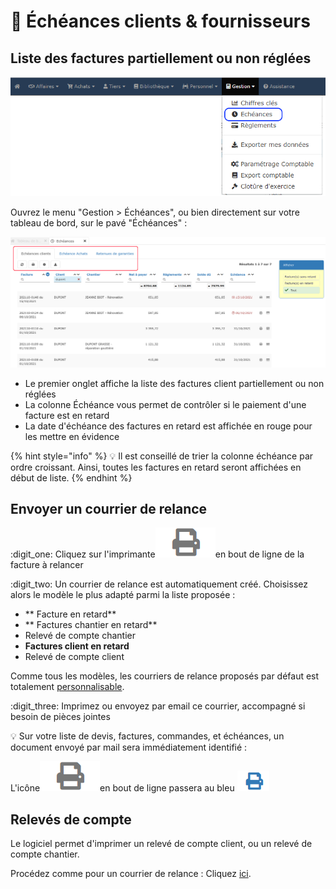 # 📎 Échéances clients & fournisseurs

## Liste des factures partiellement ou non réglées

![](../../.gitbook/assets/echeance.png)

Ouvrez le menu "Gestion > Échéances", ou bien directement sur votre tableau de bord, sur le pavé "Échéances" :&#x20;

![](<../../.gitbook/assets/Screenshot (253a).png>)

* Le premier onglet affiche la liste des factures client partiellement ou non réglées
* La colonne Échéance vous permet de contrôler si le paiement d'une facture est en retard
* La date d'échéance des factures en retard est affichée en rouge pour les mettre en évidence

{% hint style="info" %}
:bulb: Il est conseillé de trier la colonne échéance par ordre croissant. Ainsi, toutes les factures en retard seront affichées en début de liste.
{% endhint %}



## Envoyer un courrier de relance



:digit\_one: Cliquez sur l'imprimante![](../../.gitbook/assets/screenshot-185a-.png)en bout de ligne de la facture à relancer

:digit\_two: Un courrier de relance est automatiquement créé. Choisissez alors le modèle le plus adapté parmi la liste proposée :&#x20;

* ** Facture en retard**
* ** Factures chantier en retard**
* &#x20;Relevé de compte chantier
* &#x20;**Factures client en retard**
* &#x20;Relevé de compte client

Comme tous les modèles, les courriers de relance proposés par défaut est totalement [personnalisable](../modeles-de-document.md).

:digit\_three: Imprimez ou envoyez par email ce courrier, accompagné si besoin de pièces jointes



:bulb: Sur votre liste de devis, factures, commandes, et échéances, un document envoyé par mail sera immédiatement identifié : &#x20;

L'icône![](../../.gitbook/assets/screenshot-185a-.png)en bout de ligne passera au bleu ![](../../.gitbook/assets/screenshot-211-.png)&#x20;



## Relevés de compte



Le logiciel permet d'imprimer un relevé de compte client, ou un relevé de compte chantier.

Procédez comme pour un courrier de relance : Cliquez [ici](courriers-de-relance-ou-de-situation.md#envoyer-un-courrier-de-relance).



